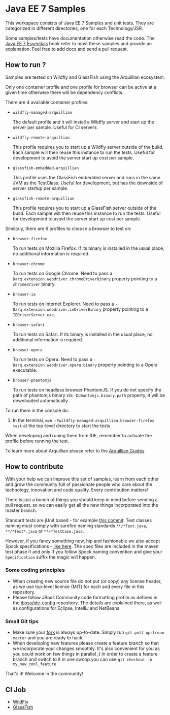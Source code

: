 # Java EE 7 Samples #

This workspace consists of Java EE 7 Samples and unit tests. They are categorized in different directories, one for each Technology/JSR.

Some samples/tests have documentation otherwise read the code. The [Java EE 7 Essentials](http://www.amazon.com/Java-EE-Essentials-Arun-Gupta/dp/1449370179/) book refer to most these samples and provide an explanation. Feel free to add docs and send a pull request.

## How to run ? ##

Samples are tested on Wildfly and GlassFish using the Arquillian ecosystem.

Only one container profile and one profile for browser can be active at a given time otherwise there will be dependency conflicts.

There are 4 available container profiles:

* ``wildfly-managed-arquillian``
    
    The default profile and it will install a Wildfly server and start up the server per sample.
    Useful for CI servers.

* ``wildfly-remote-arquillian``
    
    This profile requires you to start up a Wildfly server outside of the build. Each sample will then
    reuse this instance to run the tests.
    Useful for development to avoid the server start up cost per sample.

* ``glassfish-embedded-arquillian``
    
    This profile uses the GlassFish embedded server and runs in the same JVM as the TestClass.
    Useful for development, but has the downside of server startup per sample.

* ``glassfish-remote-arquillian``
    
    This profile requires you to start up a GlassFish server outside of the build. Each sample will then
    reuse this instance to run the tests.
    Useful for development to avoid the server start up cost per sample.

Similarly, there are 6 profiles to choose a browser to test on:

* ``browser-firefox``
    
    To run tests on Mozilla Firefox. If its binary is installed in the usual place, no additional information is         required.

* ``browser-chrome``
    
    To run tests on Google Chrome. Need to pass a ``-Darq.extension.webdriver.chromeDriverBinary`` property
    pointing to a ``chromedriver`` binary.

* ``browser-ie``
    
    To run tests on Internet Explorer. Need to pass a ``-Darq.extension.webdriver.ieDriverBinary`` property
    pointing to a ``IEDriverServer.exe``.

* ``browser-safari``
    
    To run tests on Safari. If its binary is installed in the usual place, no additional information is required.

* ``browser-opera``
    
    To run tests on Opera. Need to pass a ``-Darq.extension.webdriver.opera.binary`` property pointing to a Opera        executable.

* ``browser-phantomjs``
    
    To run tests on headless browser PhantomJS. If you do not specify the path of phantomjs binary via 
    ``-Dphantomjs.binary.path`` property, it will be downloaded automatically.

To run them in the console do:

1. In the terminal, ``mvn -Pwildfly-managed-arquillian,browser-firefox test`` at the top-level directory to start the tests

When developing and runing them from IDE, remember to activate the profile before running the test.

To learn more about Arquillian please refer to the [Arquillian Guides](http://arquillian.org/guides/)

## How to contribute ##

With your help we can improve this set of samples, learn from each other and grow the community full of passionate people who care about the technology, innovation and code quality. Every contribution matters!

There is just a bunch of things you should keep in mind before sending a pull request, so we can easily get all the new things incorporated into the master branch.

Standard tests are jUnit based - for example [this commit](servlet/servlet-filters/src/test/java/org/javaee7/servlet/filters/FilterServletTest.java). Test classes naming must comply with surefire naming standards `**/*Test.java`, `**/*Test*.java` or `**/*TestCase.java`.

However, if you fancy something new, hip and fashionable we also accept Spock specifications - [like here](/servlet/servlet-filters/src/test/groovy/org/javaee7/servlet/filters/FilterServletSpecification.groovy). The spec files are included in the maven test phase if and only if you follow Spock naming convention and give your `Specification` suffix the magic will happen.

### Some coding principles ###

* When creating new source file do not put (or copy) any license header, as we use top-level license (MIT) for each and every file in this repository.
* Please follow JBoss Community code formatting profile as defined in the [jboss/ide-config](https://github.com/jboss/ide-config#readme) repository. The details are explained there, as well as configurations for Eclipse, IntelliJ and NetBeans.

### Small Git tips ###

* Make sure your [fork](https://help.github.com/articles/fork-a-repo) is always up-to-date. Simply run ``git pull upstream master`` and you are ready to hack.
* When developing new features please create a feature branch so that we incorporate your changes smoothly. It's also convenient for you as you could work on few things in parallel ;) In order to create a feature branch and switch to it in one swoop you can use ``git checkout -b my_new_cool_feature``

That's it! Welcome in the community!

## CI Job ##

* [WildFly](https://arungupta.ci.cloudbees.com/job/javaee7-samples-on-wildfly-cb/)
* [GlassFish](https://arungupta.ci.cloudbees.com/job/Java%20EE%207%20Samples%20on%20GlassFish-cb/)
